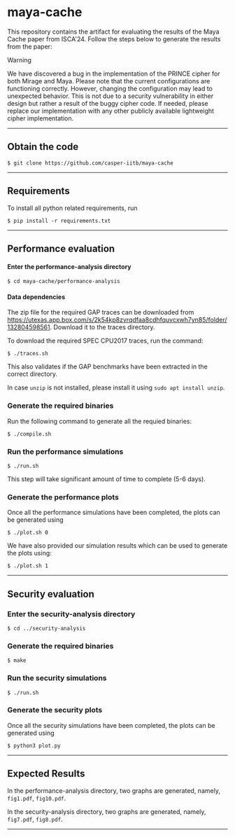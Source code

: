 # maya-cache

This repository contains the artifact for evaluating the results of the Maya Cache paper from ISCA'24. Follow the steps below to generate the results from the paper:

> [!WARNING]
> We have discovered a bug in the implementation of the PRINCE cipher for both Mirage and Maya. Please note that the current configurations are functioning correctly. However, changing the configuration may lead to unexpected behavior. This is not due to a security vulnerability in either design but rather a result of the buggy cipher code. If needed, please replace our implementation with any other publicly available lightweight cipher implementation.

------------------

## Obtain the code

`$ git clone https://github.com/casper-iitb/maya-cache`

------------------

## Requirements

To install all python related requirements, run

`$ pip install -r requirements.txt`

------------------

## Performance evaluation

#### Enter the performance-analysis directory

`$ cd maya-cache/performance-analysis`

#### Data dependencies

The zip file for the required GAP traces can be downloaded from https://utexas.app.box.com/s/2k54kp8zvrqdfaa8cdhfquvcxwh7yn85/folder/132804598561. Download it to the traces directory. 

To download the required SPEC CPU2017 traces, run the command: 

`$ ./traces.sh`

This also validates if the GAP benchmarks have been extracted in the correct directory.

In case `unzip` is not installed, please install it using `sudo apt install unzip`.

### Generate the required binaries

Run the following command to generate all the requied binaries:

`$ ./compile.sh`

### Run the performance simulations

`$ ./run.sh`

This step will take significant amount of time to complete (5-6 days).

### Generate the performance plots

Once all the performance simulations have been completed, the plots can be generated using

`$ ./plot.sh 0`

We have also provided our simulation results which can be used to generate the plots using:

`$ ./plot.sh 1`

---------------

## Security evaluation

### Enter the security-analysis directory

`$ cd ../security-analysis`


### Generate the required binaries

`$ make`

### Run the security simulations

`$ ./run.sh`

### Generate the security plots

Once all the security simulations have been completed, the plots can be generated using

`$ python3 plot.py`

----------------

## Expected Results

In the performance-analysis directory, two graphs are generated, namely, `fig1.pdf`, `fig10.pdf`. 

In the security-analysis directory, two graphs are generated, namely, `fig7.pdf`, `fig8.pdf`.

----------------
